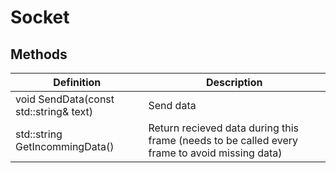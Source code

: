 # Socket

## Methods
| Definition | Description |
|-|-|
void SendData(const std::string& text) | Send data
std::string GetIncommingData() | Return recieved data during this frame (needs to be called every frame to avoid missing data)
